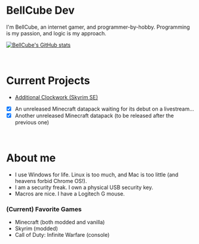# **BellCube Dev**

I'm BellCube, an internet gamer, and programmer-by-hobby. Programming is my passion, and logic is my approach.

[![BellCube's GitHub stats](https://github-readme-stats.vercel.app/api?username=BellCubeDev)](https://github.com/anuraghazra/github-readme-stats)

<br>

# **Current Projects**

- [Additional Clockwork (Skyrim SE)](https://www.nexusmods.com/skyrimspecialedition/mods/47087)
- [X] An unreleased Minecraft datapack waiting for its debut on a livestream...
- [X] Another unreleased Minecraft datapack (to be released after the previous one)

<br>

# **About me**

* I use Windows for life. Linux is too much, and Mac is too little (and heavens forbid Chrome OS!).
* I am a security freak. I own a physical USB security key.
* Macros are nice. I have a Logitech G mouse.

### (Current) Favorite Games

* Minecraft (both modded and vanilla)
* Skyrim (modded)
* Call of Duty: Infinite Warfare (console)

